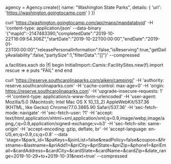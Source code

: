 agency = Agency.create({
  name: "Washington State Parks",
  details: {
    'url': 'https://washington.goingtocamp.com'
  }
})


curl 'https://washington.goingtocamp.com/api/maps/mapdatabyid' -H 'content-type: application/json' --data-binary '{"mapId":-2147483390,"completedDate":"2019-10-22T16:09:54.306Z","startDate":"2019-10-22T00:00:00","endDate":"2019-01-23T00:00:00","releasePersonalInformation":false,"isReserving":true,"getDailyAvailability":false,"partySize":1,"filterData":"[]"}' --compressed

a.facilities.each do |f|
  begin
    InitialImport::Camis::FacilitySites.new(f).import
  rescue => e
    puts "FAIL"
  end
end




curl 'https://reserve.southcarolinaparks.com/aiken/camping/' -H 'authority: reserve.southcarolinaparks.com' -H 'cache-control: max-age=0' -H 'origin: https://reserve.southcarolinaparks.com' -H 'upgrade-insecure-requests: 1' -H 'content-type: application/x-www-form-urlencoded' -H 'user-agent: Mozilla/5.0 (Macintosh; Intel Mac OS X 10_13_2) AppleWebKit/537.36 (KHTML, like Gecko) Chrome/77.0.3865.90 Safari/537.36' -H 'sec-fetch-mode: navigate' -H 'sec-fetch-user: ?1' -H 'accept: text/html,application/xhtml+xml,application/xml;q=0.9,image/webp,image/apng,*/*;q=0.8,application/signed-exchange;v=b3' -H 'sec-fetch-site: same-origin' -H 'accept-encoding: gzip, deflate, br' -H 'accept-language: en-US,en;q=0.9,cs;q=0.8' --data 'stage=1&park_id=1&paKeys=&joinList=false&readPolicy=false&coupon=&firstname=&lastname=&priAdd1=&priCity=&priState=&priZip=&phone1=&priEmail=&cardAddress=&cardCity=&cardState=&cardName=&cardZip=&date_range=2019-10-29+to+2019-10-31&next=true' --compressed
